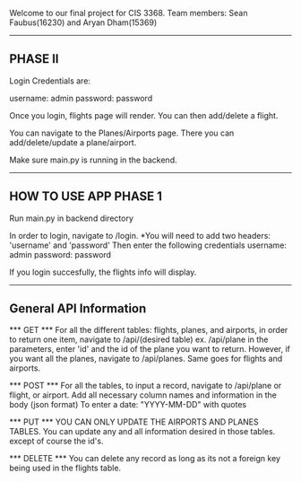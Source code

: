 Welcome to our final project for CIS 3368.
Team members: Sean Faubus(16230) and Aryan Dham(15369)

-----------------
PHASE II
-----------------
Login Credentials are:

username: admin
password: password

Once you login, flights page will render.
You can then add/delete a flight.

You can navigate to the Planes/Airports page.
There you can add/delete/update a plane/airport.


Make sure main.py is running in the backend.


-----------------------
HOW TO USE APP PHASE 1
-----------------------
Run main.py in backend directory

In order to login, navigate to /login.
*You will need to add two headers: 'username' and 'password'
Then enter the following credentials
username: admin
password: password

If you login succesfully, the flights info will display. 


-----------------------
General API Information
-----------------------
*** GET ***
For all the different tables: flights, planes, and airports, in order to return one item, navigate 
to /api/(desired table) ex. /api/plane
in the parameters, enter 'id' and the id of the plane you want to return.
However, if you want all the planes, navigate to /api/planes. Same goes for flights and airports.

*** POST ***
For all the tables, to input a record, navigate to /api/plane or flight, or airport. 
Add all necessary column names and information in the body (json format)
To enter a date: "YYYY-MM-DD" with quotes

*** PUT ***
YOU CAN ONLY UPDATE THE AIRPORTS AND PLANES TABLES.
You can update any and all information desired in those tables. except of course the id's.

*** DELETE ***
You can delete any record as long as its not a foreign key being used in the flights table. 

